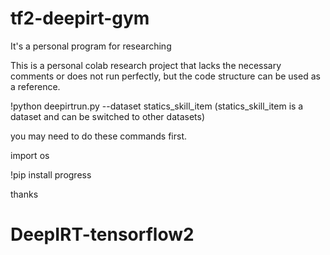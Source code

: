 # tf2-deepirt-gym

It's a personal program for researching

This is a personal colab research project that lacks the necessary comments or does not run perfectly, but the code structure can be used as a reference.


!python deepirtrun.py --dataset statics_skill_item (statics_skill_item is a dataset and can be switched to other datasets)


you may need to do these commands first.

import os

!pip install progress

thanks

# DeepIRT-tensorflow2
